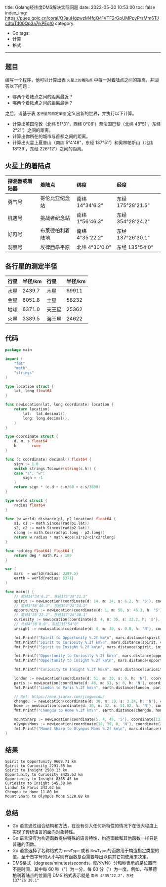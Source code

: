 title: Golang经纬度DMS解决实际问题
date: 2022-05-30 10:53:00
toc: false
index_img: https://puep.qpic.cn/coral/Q3auHgzwzM4fgQ41VTF2rGpUMPpyPrsMm6TJcdtuTd00Qp3a7jkPEg/0
category:
- Go
tags:
- 计算
- 格式
---

## 题目

编写一个程序，他可以计算出表 `火星上的着陆点` 中每一对着陆点之间的距离，并回答以下问题：

- 哪两个着陆点之间的距离最近？
- 哪两个着陆点之间的距离最远？

之后，请基于表 `各行星的测定半径` 定义出新的世界，并执行以下计算。

- 计算出英国伦敦（北纬 51°31'，西经 0°08'）至法国巴黎（北纬 48°51'，东经 2°21'）之间的距离。
- 计算出你所在的城市与首都之间的距离。
- 计算出火星上夏普山（南纬 5°4'48"，东经 137°51'）和奥林帕斯山（北纬 18°39'，东经 226°12'）之间的距离。

## 火星上的着陆点

| 探测器或着陆器 | 着陆点           | 纬度            | 经度              |
| :------------ | :-------------- | :-------------- | :--------------- |
| 勇气号         | 哥伦比亚纪念站   | 南纬 14°34'6.2" | 东经 175°28'21.5" |
| 机遇号         | 挑战者纪念站     | 南纬 1°56'46.3" | 东经 354°28'24.2" |
| 好奇号         | 布莱德柏利着陆地 | 南纬 4°35'22.2" | 东经 137°26'30.1" |
| 洞察号         | 埃律西昂平原     | 北纬 4°30'0.0"  | 东经 135°54'0"    |

## 各行星的测定半径

| 行星 | 半径/km | 行星  | 半径/km |
| :--- | :----- | :---- | :----- |
| 水星 | 2439.7 | 木星   | 69911  |
| 金星 | 6051.8 | 土星   | 58232  |
| 地球 | 6371.0 | 天王星 | 25362  |
| 火星 | 3389.5 | 海王星 | 24622  |

## 代码

```go
package main

import (
	"fmt"
	"math"
	"strings"
)

type location struct {
	lat, long float64
}

func newLocation(lat, long coordinate) location {
	return location{
		lat:  lat.decimal(),
		long: long.decimal(),
	}
}

type coordinate struct {
	d, m, s float64
	h       rune
}

func (c coordinate) decimal() float64 {
	sign := 1.0
	switch strings.ToLower(string(c.h)) {
	case "s", "w":
		sign = -1
	}
	return sign * (c.d + c.m/60 + c.s/3600)
}

type world struct {
	radius float64
}

func (w world) distance(p1, p2 location) float64 {
	s1, c1 := math.Sincos(rad(p1.lat))
	s2, c2 := math.Sincos(rad(p2.lat))
	clong := math.Cos(rad(p1.long - p2.long))
	return w.radius * math.Acos(s1*s2+c1*c2*clong)
}

func rad(deg float64) float64 {
	return deg * math.Pi / 180
}

var (
	mars  = world{radius: 3389.5}
	earth = world{radius: 6371}
)

func main() {
	// 南纬14°34'6.2"，东经175°28'21.5"
	spirit := newLocation(coordinate{d: 14, m: 34, s: 6.2, h: 'S'}, coordinate{d: 175, m: 28, s: 21.5, h: 'E'})
	// 南纬1°56'46.3"，东经354°28'24.2"
	opportunity := newLocation(coordinate{d: 1, m: 56, s: 46.3, h: 'S'}, coordinate{d: 354, m: 28, s: 24.2, h: 'E'})
	// 南纬4°35'22.2"，东经137°26'30.1"
	curiosity := newLocation(coordinate{d: 4, m: 35, s: 22.2, h: 'S'}, coordinate{d: 137, m: 26, s: 30.1, h: 'E'})
	// 北纬4°30'0.0"，东经135°54'0"
	insight := newLocation(coordinate{d: 4, m: 30, s: 0.0, h: 'N'}, coordinate{d: 135, m: 54, s: 0, h: 'E'})

	fmt.Printf("Spirit to Opportunity %.2f km\n", mars.distance(spirit, opportunity))
	fmt.Printf("Spirit to Curiosity %.2f km\n", mars.distance(spirit, curiosity))
	fmt.Printf("Spirit to Insight %.2f km\n", mars.distance(spirit, insight))

	fmt.Printf("Opportunity to Curiosity %.2f km\n", mars.distance(opportunity, curiosity))
	fmt.Printf("Opportunity to Insight %.2f km\n", mars.distance(opportunity, insight))

	fmt.Printf("Curiosity to Insight %.2f km\n", mars.distance(curiosity, insight))

	london := newLocation(coordinate{d: 51, m: 30, s: 0, h: 'N'}, coordinate{d: 0, m: 8, s: 0, h: 'W'})
	paris := newLocation(coordinate{d: 48, m: 51, s: 0, h: 'N'}, coordinate{d: 2, m: 21, s: 0, h: 'E'})
	fmt.Printf("Lindon to Paris %.2f km\n", earth.distance(london, paris))

	// Ref: https://map.jiqrxx.com/jingweidu/
	chengdu := newLocation(coordinate{d: 30, m: 39, s: 3.24, h: 'N'}, coordinate{d: 104, m: 04, s: 35.16, h: 'E'})
	home := newLocation(coordinate{d: 30, m: 32, s: 51.02, h: 'N'}, coordinate{d: 104, m: 06, s: 15.70, h: 'E'})
	fmt.Printf("Chengdu to Home %.2f km\n", earth.distance(chengdu, home))

	mountSharp := newLocation(coordinate{5, 4, 48, 'S'}, coordinate{137, 51, 0, 'E'})
	olympusMons := newLocation(coordinate{18, 39, 0, 'N'}, coordinate{226, 12, 0, 'E'})
	fmt.Printf("Mount Sharp to Olympus Mons %.2f km\n", mars.distance(mountSharp, olympusMons))
}
```

## 结果

```
Spirit to Opportunity 9669.71 km
Spirit to Curiosity 2291.55 km
Spirit to Insight 2580.13 km
Opportunity to Curiosity 8425.63 km
Opportunity to Insight 8365.45 km
Curiosity to Insight 545.38 km
Lindon to Paris 343.62 km
Chengdu to Home 11.80 km
Mount Sharp to Olympus Mons 5328.08 km
```

## 总结

- Go 语言通过组合结构和方法，在没有引入任何新特性的情况下在很大程度上实现了传统语言的面向对象特性。
- Go 语言没有为构造函数提供特殊的语言特性，构造函数和其他函数一样只是普通的函数。
- Go 语言选择了名称格式为 `newType` 或者 `NewType` 的函数用于构造指定类型的值，至于首字母的大小写则有函数是否需要导出以供其它包使用来决定。
- DMS格式（degrees/minutes/seconds，度/分/秒）分和秒表示的是位置而不是时间，其中每 60 秒（"）为一分，每 60 分（'）为一度。例如，布莱德柏利着陆点的位置用 DMS 格式表示就是 `南纬 4°35'22.2"，东经 137°26'30.1"`
